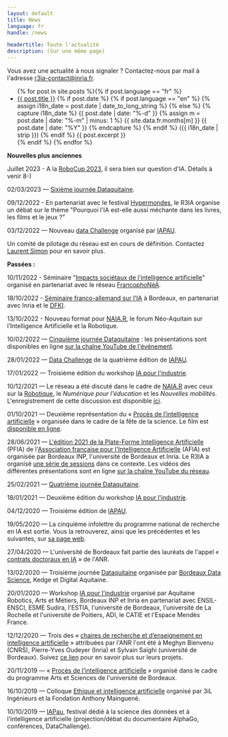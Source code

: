 ```yaml
---
layout: default
title: News 
language: fr 
handle: /news

headertitle: Toute l'actualité 
description: (Sur une même page)
---
```


<p>Vous avez une actualité à nous signaler ? Contactez-nous par mail à l'adresse <a href="mailto:r3ia-contact@inria.fr">r3ia-contact@inria.fr</a>.</p>


<ul>
  {% for post in site.posts %}{% if post.language == "fr" %}
    <li>
      <a href="{{site.url}}{{ site.baseurl }}{{ post.url }}">{{ post.title }}</a>
      {% if post.date %}
          {% if post.language == "en" %}
            {% assign i18n_date = post.date | date_to_long_string %}
          {% else %}
            {% capture i18n_date %}
            {{ post.date | date: "%-d" }}
            {% assign m = post.date | date: "%-m" | minus: 1 %}
            {{ site.data.fr.months[m] }}
            {{ post.date | date: "%Y" }}
            {% endcapture %}
          {% endif %}
          ({{ i18n_date | strip }})
      {% endif %} 
      {{ post.excerpt }}
    </li>
  {% endif %}
  {% endfor %}
</ul>


<p><strong>Nouvelles plus anciennes</strong></p>

<p>Juillet 2023 - A la <a href="https://2023.robocup.org/">RoboCup 2023</a>, il sera bien sur question d'IA. Détails à venir 8-)</p>
<p>02/03/2023 — <a href="https://www.dataquitaine.com/">Sixième journée Dataquitaine</a>.</p>

<p>09/12/2022 - En partenariat avec le festival <a href="https://hypermondes.fr">Hypermondes</a>, le R3IA organise un débat sur le thème "Pourquoi l'IA est-elle aussi méchante dans les livres, les films et le jeux ?”</p>
<p>03/12/2022 — Nouveau <a href="https://iapau.org/events/data_challenge_decembre_2022/">data Challenge</a> organisé par <a href="http://www.iapau.fr/">IAPAU</a>.</p>
<p>Un comité de pilotage du réseau est en cours de définition. Contactez <a href="https://www.labri.fr/perso/lsimon/">Laurent Simon</a> pour en savoir plus.</p>
<p><strong>Passées :</strong></p>
<p>10/11/2022 - Séminaire "<a href="https://www.u-bordeaux-montaigne.fr/fr/actualites/recherche/impacts-societaux-de-l-intelligence-artificielle.html">Impacts sociétaux de l'intelligence artificielle</a>" organisé en partenariat avec le réseau <a href="https://francophonea.fr">FrancophoNéA</a>.</p>
<p>18/10/2022 - <a href="https://id-ai.eu">Séminaire franco-allemand sur l'IA</a> à Bordeaux, en partenariat avec Inria et le <a href="https://www.dfki.de/en/web/">DFKI</a>.</p>
<p>13/10/2022 - Nouveau format pour <a href="https://forum.naia.io/index">NAIA.R</a>, le forum Néo-Aquitain sur l’Intelligence Artificielle et la Robotique.</p>
<p>10/02/2022 — <a href="https://www.dataquitaine.com/2022/conference-ia-ai-datascience-ro-bordeaux-2022">Cinquième journée Dataquitaine</a> : les présentations sont disponibles en ligne <a href="https://www.youtube.com/channel/UCFzZ8UQffM8Nmv1gxfC1neA">sur la chaîne YouTube de l'événement</a>.</p>
<p>28/01/2022 — <a href="https://iapau.org/festival-iapau/">Data Challenge</a> de la quatrième édition de <a href="http://www.iapau.fr/">IAPAU</a>.</p>
<p>17/01/2022 — Troisième édition du workshop <a href="https://www.ai4industry.fr/">IA pour l'industrie</a>.</p>
<p>10/12/2021 — Le réseau a été discuté dans le cadre de <a href="https://forum.naia.io">NAIA.R</a> avec ceux sur la <a href="https://r4-robotique.fr">Robotique</a>, le <i>Numérique pour l'éducation</i> et les <i>Nouvelles mobilités</i>. L'enregistrement de cette discussion est disponible <a href="https://forum.naia.io/programme/live/619f9cb7bfa47600864e406c">ici</a>.</p>
<p>01/10/2021 — Deuxième représentation du « <a href="https://www.u-bordeaux.fr/Evenements/De-la-vie-de-campus/Fete-de-la-science-Le-proces-de-l-intelligence-artificielle">Procès de l’intelligence artificielle</a> » organisée dans le cadre de la fête de la science. Le film est <a href="https://youtu.be/7sv-fuQrOcI">disponible en ligne</a>.</p>
<p>28/06/2021 — <a href="https://pfia2021.fr">L'édition 2021 de la Plate-Forme Intelligence Artificielle</a> (PFIA) de l'<a href="https://afia.asso.fr">Association française pour l'Intelligence Artificielle</a> (AFIA) est organisée par Bordeaux INP, l'université de Bordeaux et Inria. Le R3IA a organisé <a href="/fr/actus/pfia/">une série de sessions</a> dans ce contexte. Les vidéos des différentes présentations sont en ligne <a href="https://youtube.com/playlist?list=PL02y4bzds-u7deAk5XF1OLV1nHELdkK0j">sur la chaîne YouTube du réseau</a>.</p>
<p>25/02/2021 — <a href="http://dataquitaine.com/2021/">Quatrième journée Dataquitaine</a>.</p>
<p>18/01/2021 — Deuxième édition du workshop <a href="https://www.ai4industry.fr/">IA pour l'industrie</a>.</p>
<p>04/12/2020 — Troisième édition de <a href="http://www.iapau.fr/">IAPAU</a>.</p>
<p>19/05/2020 — La cinquième infolettre du programme national de recherche en IA est sortie. Vous la retrouverez, ainsi que les précédentes et les suivantes, sur <a href="https://www.inria.fr/fr/la-mission-ia-un-programme-national-de-recherche-en-intelligence-artificielle">sa page web</a>.</p>
<p>27/04/2020 — L'université de Bordeaux fait partie des lauréats de l'appel « <a href="https://anr.fr/fr/actualites-de-lanr/details/news/appel-a-programmes-contrats-doctoraux-en-ia-22-etablissements-retenus-et-274-theses-co-finance/">contrats doctoraux en IA</a> » de l'ANR.</p>
<p>13/02/2020 — Troisième journée <a href="http://dataquitaine.com/conference-ia-ai-datascience-ro-bordeaux-2020">Dataquitaine</a> organisée par <a href="http://www.bordeauxdatascience.fr/">Bordeaux Data Science</a>, Kedge et Digital Aquitaine.</p>
<p>20/01/2020 — Workshop <a href="https://www.ai4industry.fr/">IA pour l'industrie</a> organisé par Aquitaine Robotics, Arts et Métiers, Bordeaux INP et Inria en partenariat avec ENSIL-ENSCI, ESME Sudira, l'ESTIA, l'université de Bordeaux, l'université de La Rochelle et l'université de Poitiers, ADI, le CATIE et l'Espace Mendès France.</p>
<p>12/12/2020 — Trois des « <a href="https://anr.fr/fr/actualites-de-lanr/details/news/publication-des-resultats-de-lappel-a-projets-chaires-de-recherche-et-denseignement-en-intellige/">chaires de recherche et d’enseignement en intelligence artificielle</a> » attribuées par l'ANR l'ont été à Meghyn Bienvenu (CNRS), Pierre-Yves Oudeyer (Inria) et Sylvain Saïghi (université de Bordeaux). Suivez <a href="https://www.u-bordeaux.fr/Actualites/De-la-recherche/Trois-chaires-en-Intelligence-artificielle-a-Bordeaux">ce lien</a> pour en savoir plus sur leurs projets.</p>
<p>20/11/2019 — « <a href="http://tousensciences.fr/procesia/">Procès de l’intelligence artificielle</a> » organisé dans le cadre du programme Arts et Sciences de l'université de Bordeaux.</p>
<p>16/10/2019 — Colloque <a href="https://www.3il-ingenieurs.fr/colloque-ethique-intelligence-artificielle/">Ethique et intelligence artificielle</a> organisé par 3iL Ingénieurs et la Fondation Anthony Mainguené.</p>
<p>10/10/2019 — <a href="https://www.facebook.com/IA-Pau-1494793403982576/?__tn__=%2Cd%2CP-R&eid=ARBceZS18aGeuc1dLyEqidOuLvG6Mzki-BD5aFhC3nhEakslnhlDgyBORskDIyOG7bjnO-4YIu7r5YSb">IAPau</a>, festival dédié à la science des données et à l’intelligence artificielle (projection/débat du documentaire AlphaGo, conférences, DataChallenge).</p>

